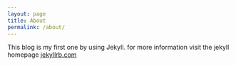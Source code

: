 ```yaml
---
layout: page
title: About
permalink: /about/
---
```


This blog is my first one by using Jekyll.
 for more information visit the jekyll homepage [jekyllrb.com](https://jekyllrb.com/)
